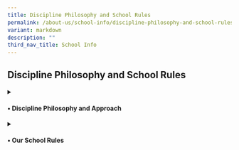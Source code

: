 ```yaml
---
title: Discipline Philosophy and School Rules
permalink: /about-us/school-info/discipline-philosophy-and-school-rules/
variant: markdown
description: ""
third_nav_title: School Info
---
```

<h2>Discipline Philosophy and School Rules</h2>
<details class="isomer-details">
<summary><h4>• Discipline Philosophy and Approach</h4>
	</summary><h5>Framework:</h5>
<img style="width: 30%" height="auto" width="30%" alt="School Uniform" src="/images/Discipline/Discipline_Framework.jpg"><br>
At the core of the framework, the balance symbolises equilibrium and fairness, suggesting the careful weighing of disciplinary actions with empathy and consideration for individual circumstances. This communicates the idea of maintaining discipline while also showing care and empathy towards those involved. It reinforces the concept of discipline not merely as enforcement but as a supportive and nurturing process. 
<h5>Philosophy:</h5>
AGPS believes that discipline should not focus on consequences, but about fostering a positive learning environment where all students can thrive. We embrace the concept of "Discipline with CARE," which emphasises guidance, support, and the development of self-regulation skills. This philosophy is grounded in the acronym CARE, with restorative practices integrated throughout:<br><br>
•	Compassion: We approach students with empathy and understanding, recognizing that behavior can stem from a variety of factors. We utilise restorative practices to create a safe space for students to express their feelings and perspectives when addressing misconduct.<br><br>
•	Accountability: We hold students accountable for their actions in a way that promotes reflection and growth. This may involve restorative practices like conferencing or circles, where students can take ownership of their behavior and the impact it had on others.<br><br>
• Respect: We treat all members of our school community with respect, fostering positive relationships and a sense of belonging. Restorative practices, like mediation, encourage respectful dialogue and help rebuild trust after conflict.<br><br>
•	Empowerment: We empower students to make positive choices and develop the skills necessary for self-discipline. Restorative practices provide opportunities for students to learn from their mistakes, repair harm caused, and contribute to solutions.
<h5>Approach:</h5>
Our school-wide discipline approach focuses on Prevention, Intervention, and Restoration, with restorative practices woven into the process:<br><br>
•	Prevention: We actively promote a positive school climate through clear expectations, positive reinforcement, and student well-being programmes. Our school-wide approach to enhancing student well-being is further strengthened by a positive education framework developed by Noble &amp; McGrath, known as the P.R.O.S.P.E.R framework. This framework empowers students to make positive choices and thrive both academically and personally. <br><br>
•	Intervention: We enforce discipline consistently, ensuring fairness. When misconduct occurs, we prioritise restorative practices as our primary intervention strategy.  Teachers will facilitate conferences or mediations.  This allows students to directly address the harm caused, identify underlying issues that may have contributed to the behavior, and collaboratively develop a plan to address the misconduct.  This approach ensures we promptly address inappropriate behavior while also promoting empathy, accountability, and sustainable positive change. The focus is on helping students develop self-discipline and good character. <br><br>
•	Restoration: Restorative practices remain central even when implementing consequences. Consequences may still be necessary, but they will be chosen with a restorative lens, such as Behavioural Corrective Duty (BCD) or Reflection Time (RT) that contribute to repairing the harm. * Students may be required to participate in conferences or mediation to understand the impact of their actions and contribute to repairing the harm caused. Teachers will work with students to replace inappropriate behaviors with prosocial ones and restore relationships with those impacted by their actions. <br><br>
<small>*Disciplinary consequences such as suspension and caning are considered in combination or separately, depending on the circumstances of each case.</small><br><br>
</details>
<details class="isomer-details">
<summary><h4>• Our School Rules</h4>
</summary>
	
<strong>1. General Conduct</strong><br>
Students are expected to:<br>
	• Exhibit the A.N.C.H.O.R. values - Agility, iNtegrity, Care, Humility, Optimism and Resilience<br>
• Be polite and well-behaved in and outside of school.<br>
• Greet all members of Anchor Green Primary School community – teachers, non-teaching staff, parents and visitors politely.<br>
• Move quietly in an orderly manner when moving around the school.<br>
• Handle all school equipment and property with care.<br>
• Keep the classrooms and school premises clean<br>
• Observe safety guidelines and behave in a safe manner<br><br>

<strong>2. Attendance and Punctuality</strong><br>
• Daily attendance is compulsory.<br>
• Please do not send your child to school if he/she is unwell and please call the school to inform his/her Form teacher of your child’s absence.<br>
• Absenteeism must be covered by a Medical Certificate from a doctor OR a letter with a valid supporting document.<br>
• A valid Medical Certificate, from a clinic registered with the Singapore Medical Council, must be submitted to your child’s/ward’s Form Teacher if he/she has missed any scheduled assessments, when he/she returns to school.<br>
• An automated message will be sent to the student’s parent/guardian should a student be absent from school and if the student’s parent/guardian has not updated the school on the student’s absence.<br>
• Please contact the school’s General Office, as soon as possible, upon receiving the message to update the school on the reason for your child’s/ward’s absence and provide the relevant supporting document (e.g. MC) when your child/ward returns to school.<br>
• Students are to report at the assembly venue for flag raising by 7.20 am.<br>
• Students who arrive at the assembly area after 7.30am will be marked as ‘Late’.<br>
• Students are to participate and be punctual for school and all designated school activities.<br>
• Students must complete the full school term. Prolonged and frequent absence from school will hamper a child’s learning and development. In addition, this may have an impact on his/her Holistic Development Profile (HDP) Report unless the absence is due to valid reason(s) (e.g. Medical Leave).<br>
• Students’ Holistic Development Profile (HDP) and Conduct Grade (CG) report will also be affected should he/ she not adhere to the above-mentioned rules relating to attendance and punctuality.<br><br>
	
<strong>3. Assembly/Pledge Taking	</strong><br>
• Students who are Singapore Citizens must sing the National Anthem and recite the Pledge. Students will recite the Pledge with their right fist over their heart.<br>
• All students are required to sing the school song.<br>
• Students are to observe all the commands for assembly without fidgeting.<br>
• It is mandatory for all students to uphold the integrity of the flag raising ceremony.<br><br>
	
<strong>4. Classroom Conduct</strong><br>
• Students are required to stand and greet the teachers before and after lessons.<br>
• No food and sweet drinks are to be consumed in the classroom except during the prescribed snack time. Only plain water is allowed to be consumed in class.<br>
• All students will proceed to the canteen during recess.  They are not to stay in the classroom.<br>
• Students will require the teacher’s permission before stepping out of the classroom.<br><br>
<strong>5. Attire and Appearance</strong><br>
• Students should be properly and neatly attired.  They must wear the prescribed school uniform and no modification to the uniform is allowed.<br>
• Sweaters may be worn only when the weather is cold (e.g. on rainy days in the morning). Should there be extenuating circumstances, the school can consider the request on a case-by-case basis.<br>
• Students are allowed to wear their PE attire on days they have PE lessons and/or Co-Curricular Activities. (Refer to page 9 of the student’s diary for the examples.)<br><br>
<strong>School Uniform</strong>
<div class="isomer-image-wrapper">
<img style="width: 50%" height="auto" width="50%" alt="School Uniform" src="/images/Discipline/School_Uniform.jpg">
<strong>PE Uniform</strong>
<div class="isomer-image-wrapper">
<img style="width: 50%" height="auto" width="50%" alt="School Uniform" src="/images/Discipline/PE_Uniform.jpg"><br>
<table style="minWidth: 50px">
<colgroup>
<col>
<col>
</colgroup>
<tbody>
<tr>
	<td colspan="2"><strong>School Attire Guidelines</strong></td>
</tr>
<tr>
<td rowspan="1" colspan="1">
<strong>Hair</strong>
</td>
<td rowspan="1" colspan="1">
<strong><u>Fringe</u></strong>
<br>- Fringe must be neat and kept above the eyebrows (for both and girls)
<br>- Long fringe must be pinned up (for girls)
<br><strong><u>Length</u></strong>
<br>- Long hair (below the collar) must be tied up and plaited neatly (for
girls)
<br>- Hair must be kept short and neat (for boys)
<br>- Fanciful hairstyle is not allowed
<br><strong><u>Facial Hair</u></strong>
<br>- Facial hair such as moustache and beard not allowed
<br><strong><u>Grooming</u></strong>
<br>- Hair must not be tinted or dyed (for girls)
<br>- Hair must not be tinted, dyed or spiked (for boys)
<br><strong><u>Hair Accessories</u></strong><u> </u>
<br>- All hair accessories must be black or navy blue and not jeweled. (girls)
</td>
</tr>
<tr>
<td rowspan="1" colspan="1">
<strong>Attire</strong>
</td>
<td rowspan="1" colspan="1">
<strong><u>Uniform / PE Attire</u></strong>
<br>- School uniform must be of appropriate size
<br>- Shorts and skirts must be of knee length
<br>- Students are not required to tuck-in their School Uniform and PE Polo
T-Shirt.
<br><strong><u>Socks</u></strong>
<br>- Ankle socks are not allowed
<br>- Socks should be above ankle length
<br><strong><u>Shoes </u></strong>
<br>- Black canvas shoes.
<br>- No sports shoes except on CCA days after Curriculum hours or when pupil
is participating in competitions
<br>- Slip-ons are not allowed
<br><strong><u>Name Tag</u></strong>
<br>- Name tag should be ironed / sewn on the left side of the school uniform
and PE T-shirt and above the school logo
</td>
</tr>
<tr>
<td rowspan="1" colspan="1">
<strong>Accessories</strong>
</td>
<td rowspan="1" colspan="1">
	- Only small black or dark blue ear studs are allowed - for female students
only.
<br>- Colourful and/or multiple ear studs are not allowed.
<br>- Students are not allowed to wear wrist or friendship bands, jewellery
or accessories of any kind to school for uniformity and safety reasons
</td>
</tr>
<tr>
<td rowspan="1" colspan="1">
<strong>Nails</strong>
</td>
<td rowspan="1" colspan="1">
- Nails must be kept short and clean
<br>- No nail polish is allowed
</td>
</tr>
</tbody>
</table><br>

	<strong>6. Permission to leave school/country during Curriculum/Term Time</strong><br><br>
• Students must refrain from travelling or leaving the country during the school term. For urgent cases, written permission must be sought from the school and is subjected to approval by the School Leaders. Parents are to check the school calendar before planning their vacations.<br><br>

<strong>7. Possession of Weapons</strong><br><br>
• All students are not to bring any form of weapons or weapon-like items to school. Possession of and bringing of such items are strictly prohibited.<br>
• All sharp-edged and pointed objects such as scissors, pen-knives, cutting blades, paper cutters, including weapon-like toys such as toy guns, toy knives etc. are strictly prohibited.<br><br>

<strong>8. Mobile Phone/Smart Watches Policy</strong><br><br>
• The school does not encourage students to bring mobile phones and/or smart devices (e.g. smart wrist watches – with the ability to communicate, capture and/or record images or sounds) to school.<br>
• Parents who would like their child to carry a mobile phone must take personal responsibility. The school will not be responsible for any loss or damage to the mobile phones or smart watches.<br>
• Students are not allowed to use their mobile phones and/or smart devices (e.g. smart wrist watches) in school.<br>
• Students’ mobile phones and/or smart devices (e.g. smart wrist watches) may be confiscated as a disciplinary measure and/or for the purpose of investigation if students contravened the above rule.</div></div><br>
</details>